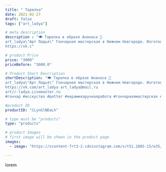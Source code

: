 ```yaml
---
title: " Тарелка"
date: 2021-02-27
draft: false
tags: ["art_ladya"]

# meta description
description : "🍽 Тарелка в образе Ананаса 🍍 
art_ladya\"Арт Ладья\" Гончарная мастерская в Нижнем Новгороде. Изготовление керамики и мастер//-классы по обучению. 
https://vk.c"

# product Price
price: "3000"
priceBefore: "3600.0"

# Product Short Description
shortDescription: "🍽 Тарелка в образе Ананаса 🍍 
art_ladya\"Арт Ладья\" Гончарная мастерская в Нижнем Новгороде. Изготовление керамики и мастер//-классы по обучению. 
https://vk.com/art_ladya art_ladya@mail.ru 
art//-ladya.Livemaster.ru
#гончар #исскуство #potter #керамикаручнаяработа #гончарнаямастерская #handmade #посудаизглины #керамика #гончарнаяпосуда #эксклюзивнаякерамика #dishes #decor #ceramicar #роспись #ананас #earthenware #ceramic #design #restaurant #ceramicart #нижнийновгород #авторскаякерамика #bowl #dish #тарелка #plate"

#product ID
productID: "CLynGlNDaLh"

# type must be "products"
type: "products"

# product Images
# first image will be shown in the product page
images:
  - image: "https://scontent-frt3-2.cdninstagram.com/v/t51.2885-15/e35/153654408_1074871372997485_7288498846603307019_n.jpg?_nc_ht=scontent-frt3-2.cdninstagram.com&_nc_cat=101&_nc_ohc=ZFwKhGFzLsoAX-766Bh&edm=APU89FABAAAA&ccb=7-4&oh=02a3f374d78942559b87e964f2781b9a&oe=612BD25E&_nc_sid=86f79a&ig_cache_key=MjUxODI0NzExNzczMTc2NzAwOQ%3D%3D.2-ccb7-4"

---
```

lorem
